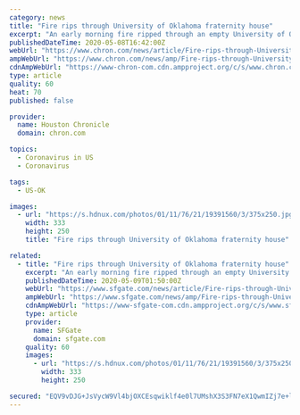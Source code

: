```yaml
---
category: news
title: "Fire rips through University of Oklahoma fraternity house"
excerpt: "An early morning fire ripped through an empty University of Oklahoma fraternity house Friday, but no injuries were reported. There was no one living in the Delta Tau Delta house when the blaze erupted because students were sent home in March due to the coronavirus."
publishedDateTime: 2020-05-08T16:42:00Z
webUrl: "https://www.chron.com/news/article/Fire-rips-through-University-of-Oklahoma-15256898.php"
ampWebUrl: "https://www.chron.com/news/amp/Fire-rips-through-University-of-Oklahoma-15256898.php"
cdnAmpWebUrl: "https://www-chron-com.cdn.ampproject.org/c/s/www.chron.com/news/amp/Fire-rips-through-University-of-Oklahoma-15256898.php"
type: article
quality: 60
heat: 70
published: false

provider:
  name: Houston Chronicle
  domain: chron.com

topics:
  - Coronavirus in US
  - Coronavirus

tags:
  - US-OK

images:
  - url: "https://s.hdnux.com/photos/01/11/76/21/19391560/3/375x250.jpg"
    width: 333
    height: 250
    title: "Fire rips through University of Oklahoma fraternity house"

related:
  - title: "Fire rips through University of Oklahoma fraternity house"
    excerpt: "An early morning fire ripped through an empty University of Oklahoma fraternity house Friday, but no injuries were reported. There was no one living in the Delta Tau Delta house when the blaze erupted because students were sent home in March due to the coronavirus."
    publishedDateTime: 2020-05-09T01:50:00Z
    webUrl: "https://www.sfgate.com/news/article/Fire-rips-through-University-of-Oklahoma-15256898.php"
    ampWebUrl: "https://www.sfgate.com/news/amp/Fire-rips-through-University-of-Oklahoma-15256898.php"
    cdnAmpWebUrl: "https://www-sfgate-com.cdn.ampproject.org/c/s/www.sfgate.com/news/amp/Fire-rips-through-University-of-Oklahoma-15256898.php"
    type: article
    provider:
      name: SFGate
      domain: sfgate.com
    quality: 60
    images:
      - url: "https://s.hdnux.com/photos/01/11/76/21/19391560/3/375x250.jpg"
        width: 333
        height: 250

secured: "EQV9vDJG+JsVycW9Vl4bjOXCEsqwiklf4e0l7UMshX3S3FN7eX1QwmIZj7e+lsIH03OXxh6L+GrYlfM0Udwts+1ekfNFd11yXMVAdmUeq4EnR4E6yE1odefU8Lqn+LldoVCB5BuxHzxGHj9rU3HKEjBTVoDpALF/9cY2Qomw0jWsU3H1BDRwlN0lF/XUSQNlTWB0aDD1+GGRV6/yoJdrUOpAFi9YYkJ/4aYY98LJyjuaXFCLHKRITT9tWIDHokCB/v+n5D4rpUlbLUU4AKJsPd4LUueZa9KxE9yUUq2w1J2l1j/DkdRDFU98EkaHmmqRqmLwU1lt+m43kPCi3pm0vZ95/HGEr9e17LnffoTxyYTCY280EwEpM3y2IFFtF60L4HBNVy4Mu52DcYHWNDr66Pmr47y2hGxWPYAb0y4KMq1ykL2pRSFICQFh4mcEyDB1rp7/NJzfwN2LlMPQLPDdKowXeObMbUaQkAoFbN17TCw=;eyapjddxMoIVb9iMtzuO7w=="
---
```


